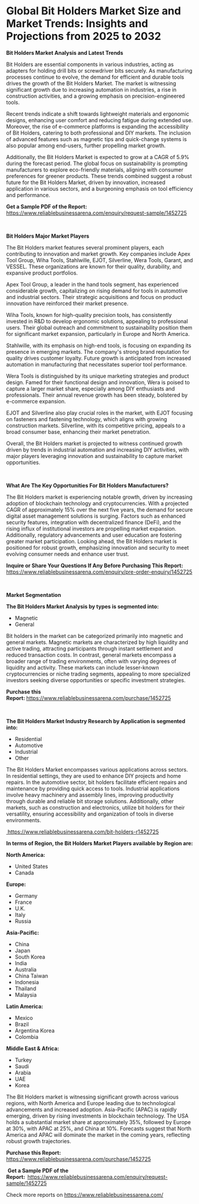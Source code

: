 <p><h1>Global Bit Holders Market Size and Market Trends: Insights and Projections from 2025 to 2032</h1></p><p><strong>Bit Holders Market Analysis and Latest Trends</strong></p>
<p><p>Bit Holders are essential components in various industries, acting as adapters for holding drill bits or screwdriver bits securely. As manufacturing processes continue to evolve, the demand for efficient and durable tools drives the growth of the Bit Holders Market. The market is witnessing significant growth due to increasing automation in industries, a rise in construction activities, and a growing emphasis on precision-engineered tools.</p><p>Recent trends indicate a shift towards lightweight materials and ergonomic designs, enhancing user comfort and reducing fatigue during extended use. Moreover, the rise of e-commerce platforms is expanding the accessibility of Bit Holders, catering to both professional and DIY markets. The inclusion of advanced features such as magnetic tips and quick-change systems is also popular among end-users, further propelling market growth.</p><p>Additionally, the Bit Holders Market is expected to grow at a CAGR of 5.9% during the forecast period. The global focus on sustainability is prompting manufacturers to explore eco-friendly materials, aligning with consumer preferences for greener products. These trends combined suggest a robust future for the Bit Holders Market, driven by innovation, increased application in various sectors, and a burgeoning emphasis on tool efficiency and performance.</p></p>
<p><strong>Get a Sample PDF of the Report:&nbsp;</strong> <a href="https://www.reliablebusinessarena.com/enquiry/request-sample/1452725?utm_campaign=2930&utm_medium=2&utm_source=Github&utm_content=ia&utm_term=11042025&utm_id=bit-holders">https://www.reliablebusinessarena.com/enquiry/request-sample/1452725</a></p>
<p>&nbsp;</p>
<p><strong>Bit Holders Major Market Players</strong></p>
<p><p>The Bit Holders market features several prominent players, each contributing to innovation and market growth. Key companies include Apex Tool Group, Wiha Tools, Stahlwille, EJOT, Silverline, Wera Tools, Garant, and VESSEL. These organizations are known for their quality, durability, and expansive product portfolios.</p><p>Apex Tool Group, a leader in the hand tools segment, has experienced considerable growth, capitalizing on rising demand for tools in automotive and industrial sectors. Their strategic acquisitions and focus on product innovation have reinforced their market presence.</p><p>Wiha Tools, known for high-quality precision tools, has consistently invested in R&D to develop ergonomic solutions, appealing to professional users. Their global outreach and commitment to sustainability position them for significant market expansion, particularly in Europe and North America.</p><p>Stahlwille, with its emphasis on high-end tools, is focusing on expanding its presence in emerging markets. The company's strong brand reputation for quality drives customer loyalty. Future growth is anticipated from increased automation in manufacturing that necessitates superior tool performance.</p><p>Wera Tools is distinguished by its unique marketing strategies and product design. Famed for their functional design and innovation, Wera is poised to capture a larger market share, especially among DIY enthusiasts and professionals. Their annual revenue growth has been steady, bolstered by e-commerce expansion.</p><p>EJOT and Silverline also play crucial roles in the market, with EJOT focusing on fasteners and fastening technology, which aligns with growing construction markets. Silverline, with its competitive pricing, appeals to a broad consumer base, enhancing their market penetration.</p><p>Overall, the Bit Holders market is projected to witness continued growth driven by trends in industrial automation and increasing DIY activities, with major players leveraging innovation and sustainability to capture market opportunities.</p></p>
<p>&nbsp;</p>
<p><strong>What Are The Key Opportunities For Bit Holders Manufacturers?</strong></p>
<p><p>The Bit Holders market is experiencing notable growth, driven by increasing adoption of blockchain technology and cryptocurrencies. With a projected CAGR of approximately 15% over the next five years, the demand for secure digital asset management solutions is surging. Factors such as enhanced security features, integration with decentralized finance (DeFi), and the rising influx of institutional investors are propelling market expansion. Additionally, regulatory advancements and user education are fostering greater market participation. Looking ahead, the Bit Holders market is positioned for robust growth, emphasizing innovation and security to meet evolving consumer needs and enhance user trust.</p></p>
<p><strong>Inquire or Share Your Questions If Any Before Purchasing This Report:</strong> <a href="https://www.reliablebusinessarena.com/enquiry/pre-order-enquiry/1452725?utm_campaign=2930&utm_medium=2&utm_source=Github&utm_content=ia&utm_term=11042025&utm_id=bit-holders">https://www.reliablebusinessarena.com/enquiry/pre-order-enquiry/1452725</a></p>
<p>&nbsp;</p>
<p><strong>Market Segmentation</strong></p>
<p><strong>The Bit Holders Market Analysis by types is segmented into:</strong></p>
<p><ul><li>Magnetic</li><li>General</li></ul></p>
<p><p>Bit holders in the market can be categorized primarily into magnetic and general markets. Magnetic markets are characterized by high liquidity and active trading, attracting participants through instant settlement and reduced transaction costs. In contrast, general markets encompass a broader range of trading environments, often with varying degrees of liquidity and activity. These markets can include lesser-known cryptocurrencies or niche trading segments, appealing to more specialized investors seeking diverse opportunities or specific investment strategies.</p></p>
<p><strong>Purchase this Report:&nbsp;</strong><a href="https://www.reliablebusinessarena.com/purchase/1452725?utm_campaign=2930&utm_medium=2&utm_source=Github&utm_content=ia&utm_term=11042025&utm_id=bit-holders">https://www.reliablebusinessarena.com/purchase/1452725</a></p>
<p>&nbsp;</p>
<p><strong>The Bit Holders Market Industry Research by Application is segmented into:</strong></p>
<p><ul><li>Residential</li><li>Automotive</li><li>Industrial</li><li>Other</li></ul></p>
<p><p>The Bit Holders Market encompasses various applications across sectors. In residential settings, they are used to enhance DIY projects and home repairs. In the automotive sector, bit holders facilitate efficient repairs and maintenance by providing quick access to tools. Industrial applications involve heavy machinery and assembly lines, improving productivity through durable and reliable bit storage solutions. Additionally, other markets, such as construction and electronics, utilize bit holders for their versatility, ensuring accessibility and organization of tools in diverse environments.</p></p>
<p><a href="https://www.reliablebusinessarena.com/bit-holders-r1452725?utm_campaign=2930&utm_medium=2&utm_source=Github&utm_content=ia&utm_term=11042025&utm_id=bit-holders">&nbsp;https://www.reliablebusinessarena.com/bit-holders-r1452725</a></p>
<p><strong>In terms of Region, the Bit Holders Market Players available by Region are:</strong></p>
<p>
    <p> <strong> North America: </strong>
        <ul>
            <li>United States</li>
            <li>Canada</li>
        </ul>
        </p> 
    <p> <strong> Europe: </strong>
        <ul>
            <li>Germany</li>
            <li>France</li>
            <li>U.K.</li>
            <li>Italy</li>
            <li>Russia</li>
        </ul>
        </p> 
    <p> <strong> Asia-Pacific: </strong>
        <ul>
            <li>China</li>
            <li>Japan</li>
            <li>South Korea</li>
            <li>India</li>
            <li>Australia</li>
            <li>China Taiwan</li>
            <li>Indonesia</li>
            <li>Thailand</li>
            <li>Malaysia</li>
        </ul>
        </p> 
    <p> <strong> Latin America: </strong>
        <ul>
            <li>Mexico</li>
            <li>Brazil</li>
            <li>Argentina Korea</li>
            <li>Colombia</li>
        </ul>
        </p> 
    <p> <strong> Middle East & Africa: </strong>
        <ul>
            <li>Turkey</li>
            <li>Saudi</li>
            <li>Arabia</li>
            <li>UAE</li>
            <li>Korea</li>
        </ul>
    </p>
    </p>
<p><p>The Bit Holders market is witnessing significant growth across various regions, with North America and Europe leading due to technological advancements and increased adoption. Asia-Pacific (APAC) is rapidly emerging, driven by rising investments in blockchain technology. The USA holds a substantial market share at approximately 35%, followed by Europe at 30%, with APAC at 25%, and China at 10%. Forecasts suggest that North America and APAC will dominate the market in the coming years, reflecting robust growth trajectories.</p></p>
<p><strong>Purchase this Report: </strong><a href="https://www.reliablebusinessarena.com/purchase/1452725?utm_campaign=2930&utm_medium=2&utm_source=Github&utm_content=ia&utm_term=11042025&utm_id=bit-holders">https://www.reliablebusinessarena.com/purchase/1452725</a></p>
<p>&nbsp;<strong>Get a Sample PDF of the Report:&nbsp;&nbsp;</strong><a href="https://www.reliablebusinessarena.com/enquiry/request-sample/1452725?utm_campaign=2930&utm_medium=2&utm_source=Github&utm_content=ia&utm_term=11042025&utm_id=bit-holders">https://www.reliablebusinessarena.com/enquiry/request-sample/1452725</a></p>
<p><strong></strong></p>
<p>Check more reports on <a href="https://www.reliablebusinessarena.com/?utm_campaign=2930&utm_medium=2&utm_source=Github&utm_content=ia&utm_term=11042025&utm_id=bit-holders">https://www.reliablebusinessarena.com/</a></p>